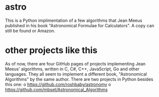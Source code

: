 # astro
This is a Python implimentation of a few algorithms that Jean Meeus published in his book "Astronomical Formulae for Calculators". A copy can still be found or Amazon.

# other projects like this
As of now, there are four GitHub pages of projects implementing Jean Meeus' algorithms, written in C, C#, C++, JavaScript, Go and other languages. They all seem to implement a different book, "Astronomical Algorithms" by the same author.
There are two projects in Python besides this one:
o https://github.com/roshbaby/astronomy
o https://github.com/mbset/Astronomical_Algorithms
